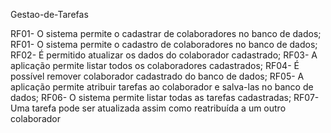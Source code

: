 Gestao-de-Tarefas

RF01- O sistema permite o cadastrar de colaboradores no banco de dados;
RF01- O sistema permite o cadastro de colaboradores no banco de dados;
RF02- É permitido atualizar os dados do colaborador cadastrado;
RF03- A aplicação permite listar todos os colaboradores cadastrados;
RF04- É possível remover colaborador cadastrado do banco de dados;
RF05- A aplicação permite atribuir tarefas ao colaborador e salva-las no banco de dados;
RF06- O sistema permite listar todas as tarefas cadastradas;
RF07- Uma tarefa pode ser atualizada assim como reatribuída a um outro colaborador 

